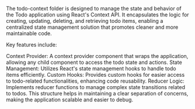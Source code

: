 The todo-context folder is designed to manage the state and behavior of the Todo application using React's Context API. It encapsulates the logic for creating, updating, deleting, and retrieving todo items, enabling a centralized state management solution that promotes cleaner and more maintainable code.

Key features include:

Context Provider: A context provider component that wraps the application, allowing any child component to access the todo state and actions.
State Management: Utilizes React's state management hooks to handle todo items efficiently.
Custom Hooks: Provides custom hooks for easier access to todo-related functionalities, enhancing code reusability.
Reducer Logic: Implements reducer functions to manage complex state transitions related to todos.
This structure helps in maintaining a clear separation of concerns, making the application scalable and easier to debug.
